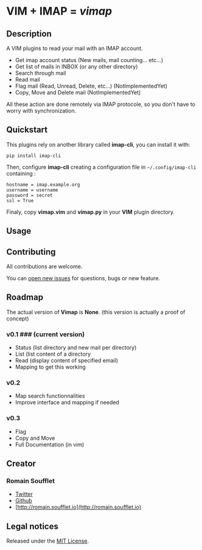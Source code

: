 VIM + IMAP = *vimap*
====================


## Description ##

A VIM plugins to read your mail with an IMAP account.

* Get imap account status (New mails, mail counting… etc…)
* Get list of mails in INBOX (or any other directory)
* Search through mail
* Read mail
* Flag mail (Read, Unread, Delete, etc…) (NotImplementedYet)
* Copy, Move and Delete mail (NotImplementedYet)

All these action are done remotely via IMAP protocole, so you don't have to
worry with synchronization.


## Quickstart ##

This plugins rely on another library called **imap-cli**, you can install it with:

```
pip install imap-cli
```

Then, configure **imap-cli** creating a configuration file in `~/.config/imap-cli` containing :

    hostname = imap.example.org
    username = username
    password = secret
    ssl = True

Finaly, copy **vimap.vim** and **vimap.py** in your **VIM** plugin directory.


## Usage ##


## Contributing ##

All contributions are welcome.

You can [open new issues](https://github.com/Gentux/imap-cli/issues/new) for questions, bugs or new feature.


## Roadmap ##

The actual version of **Vimap** is **None**. (this version is actually a proof of concept)


### v0.1 ### (current version)

* Status (list directory and new mail per directory)
* List (list content of a directory
* Read (display content of specified email)
* Mapping to get this working

### v0.2 ###

* Map search functionnalities
* Improve interface and mapping if needed

### v0.3 ###

* Flag
* Copy and Move
* Full Documentation (in vim)


## Creator ##

### Romain Soufflet ###

* [Twitter](http://twitter.com/Romain_Soufflet)
* [Github](http://github.com/Gentux)
* [http://romain.soufflet.io](http://romain.soufflet.io)


## Legal notices ##

Released under the [MIT License](http://www.opensource.org/licenses/mit-license.php).
